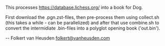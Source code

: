 This processes https://database.lichess.org/ into a book for Dog.

First download the .pgn.zst-files, then pre-process them using collect.sh (this takes a while - can be parallelized) and after that use combine.sh to convert the intermidiate .bin-files into a polyglot opening book ('out.bin').


-- Folkert van Heusden <folkert@vanheusden.com>
